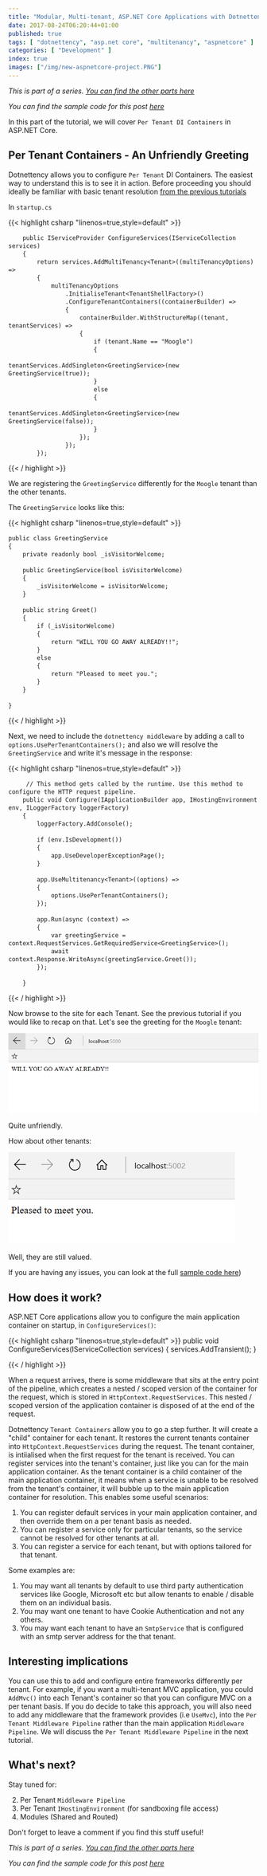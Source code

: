 ```yaml
---
title: "Modular, Multi-tenant, ASP.NET Core Applications with Dotnettency - Part 3"
date: 2017-08-24T06:20:44+01:00
published: true
tags: [ "dotnettency", "asp.net core", "multitenancy", "aspnetcore" ]
categories: [ "Development" ]
index: true
images: ["/img/new-aspnetcore-project.PNG"]
---
```


*This is part of a series. [You can find the other parts here](/tags/dotnettency/)*

*You can find the sample code for this post [here](https://github.com/dazinator/Dotnettency.Samples)*

In this part of the tutorial, we will cover `Per Tenant DI Containers` in ASP.NET Core.
<!--more--> 

## Per Tenant Containers - An Unfriendly Greeting

Dotnettency allows you to configure `Per Tenant` DI Containers. The easiest way to understand this is to see it in action. Before proceeding you should ideally be familiar with basic tenant resolution [from the previous tutorials](/tags/dotnettency/)

In `startup.cs`

{{< highlight csharp "linenos=true,style=default" >}}

        public IServiceProvider ConfigureServices(IServiceCollection services)
        {
            return services.AddMultiTenancy<Tenant>((multiTenancyOptions) =>
            {
                multiTenancyOptions
                    .InitialiseTenant<TenantShellFactory>()
                    .ConfigureTenantContainers((containerBuilder) =>
                    {
                        containerBuilder.WithStructureMap((tenant, tenantServices) =>
                        {
                            if (tenant.Name == "Moogle")
                            {
                                tenantServices.AddSingleton<GreetingService>(new GreetingService(true));
                            }
                            else
                            {
                                tenantServices.AddSingleton<GreetingService>(new GreetingService(false));
                            }
                        });
                    });
            });

{{< / highlight >}}

We are registering the `GreetingService` differently for the `Moogle` tenant than the other tenants.

The `GreetingService` looks like this:

{{< highlight csharp "linenos=true,style=default" >}}

    public class GreetingService
    {
        private readonly bool _isVisitorWelcome;

        public GreetingService(bool isVisitorWelcome)
        {
            _isVisitorWelcome = isVisitorWelcome;
        }

        public string Greet()
        {
            if (_isVisitorWelcome)
            {
                return "WILL YOU GO AWAY ALREADY!!";
            }
            else
            {
                return "Pleased to meet you.";
            }
        }

    }

{{< / highlight >}}

Next, we need to include the `dotnettency middleware` by adding a call to `options.UsePerTenantContainers();` and also we will resolve the `GreetingService` and write it's message in the response:

{{< highlight csharp "linenos=true,style=default" >}}

         // This method gets called by the runtime. Use this method to configure the HTTP request pipeline.
        public void Configure(IApplicationBuilder app, IHostingEnvironment env, ILoggerFactory loggerFactory)
        {
            loggerFactory.AddConsole();

            if (env.IsDevelopment())
            {
                app.UseDeveloperExceptionPage();
            }

            app.UseMultitenancy<Tenant>((options) =>
            {
                options.UsePerTenantContainers();
            });

            app.Run(async (context) =>
            {
                var greetingService = context.RequestServices.GetRequiredService<GreetingService>();
                await context.Response.WriteAsync(greetingService.Greet());
            });

        }

{{< / highlight >}}

Now browse to the site for each Tenant. See the previous tutorial if you would like to recap on that. Let's see the greeting for the `Moogle` tenant:

![dotnettencygreetingmoogle.PNG](/img/dotnettencygreetingmoogle.PNG)

Quite unfriendly.

How about other tenants:

![dotnettencygreetinggicrosoft.PNG](/img/dotnettencygreetinggicrosoft.PNG)

Well, they are still valued.

If you are having any issues, you can look at the full [sample code here](https://github.com/dazinator/Dotnettency.Samples))

## How does it work?

ASP.NET Core applications allow you to configure the main application container on startup, in `ConfigureServices()`:

{{< highlight csharp "linenos=true,style=default" >}}
        public void ConfigureServices(IServiceCollection services)
        {
             services.AddTransient<FooService>();
        }

{{< / highlight >}}

When a request arrives, there is some middleware that sits at the entry point of the pipeline, which creates a nested / scoped version of the container for the request, which is stored in `HttpContext.RequestServices`. This nested / scoped version of the application container is disposed of at the end of the request.

Dotnettency `Tenant Containers` allow you to go a step further. It will create a "child" container for each tenant. It restores the current tenants container into `HttpContext.RequestServices` during the request. The tenant container, is intiialised when the first request for the tenant is received. You can register services into the tenant's container, just like you can for the main application container. As the tenant container is a child container of the main application container, it means when a service is unable to be resolved from the tenant's container, it will bubble up to the main application container for resolution. This enables some useful scenarios:

1. You can register default services in your main application container, and then override them on a per tenant basis as needed.
2. You can register a service only for particular tenants, so the service cannot be resolved for other tenants at all.
3. You can register a service for each tenant, but with options tailored for that tenant.

Some examples are:

1. You may want all tenants by default to use third party authentication services like Google, Microsoft etc but allow tenants to enable / disable them on an individual basis.
2. You may want one tenant to have Cookie Authentication and not any others. 
3. You may want each tenant to have an `SmtpService` that is configured with an smtp server address for the that tenant.

## Interesting implications

You can use this to add and configure entire frameworks differently per tenant. For example, if you want a multi-tenant MVC application, you could `AddMvc()` into each Tenant's container so that you can configure MVC on a per tenant basis. If you do decide to take this approach, you will also need to add any middleware that the framework provides (i.e `UseMvc`), into the `Per Tenant Middleware Pipeline` rather than the main application `Middleware Pipeline`. We will discuss the `Per Tenant Middleware Pipeline` in the next tutorial.

## What's next?

Stay tuned for:

2. Per Tenant `Middleware Pipeline`
3. Per Tenant `IHostingEnvironment` (for sandboxing file access)
4. Modules (Shared and Routed)

Don't forget to leave a comment if you find this stuff useful!

*This is part of a series. [You can find the other parts here](/tags/dotnettency/)*

*You can find the sample code for this post [here](https://github.com/dazinator/Dotnettency.Samples)*